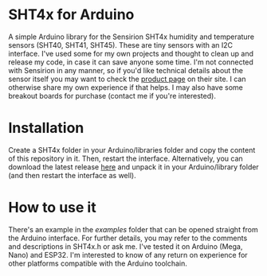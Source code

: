 # SHT4x for Arduino
A simple Arduino library for the Sensirion SHT4x humidity and temperature sensors (SHT40, SHT41, SHT45). These are tiny sensors with an I2C interface. I've used some for my own projects and thought to clean up and release my code, in case it can save anyone some time. I'm not connected with Sensirion in any manner, so if you'd like technical details about the sensor itself you may want to check the [product page](https://www.sensirion.com/environmental-sensors/humidity-sensors/humidity-sensor-sht4x/) on their site. I can otherwise share my own experience if that helps. I may also have some breakout boards for purchase (contact me if you're interested).

# Installation
Create a SHT4x folder in your Arduino/libraries folder and copy the content of this repository in it. Then, restart the interface.
Alternatively, you can download the latest release [here](https://github.com/vpaeder/sensirion_sht4x/releases/tag/v1.0.0) and unpack it in your Arduino/library folder (and then restart the interface as well).

# How to use it
There's an example in the *examples* folder that can be opened straight from the Arduino interface.
For further details, you may refer to the comments and descriptions in SHT4x.h or ask me.
I've tested it on Arduino (Mega, Nano) and ESP32. I'm interested to know of any return on experience for other platforms compatible with the Arduino toolchain.
